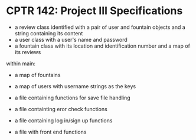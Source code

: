 # CPTR 142: Project III Specifications

- a review class identified with a pair of user and fountain objects and a string containing its content
- a user class with a user's name and password
- a fountain class with its location and identification number and a map of its reviews

within main:
- a map of fountains 
- a map of users with username strings as the keys

- a file containing functions for save file handling
- a file containting eror check functions
- a file containing log in/sign up functions
- a file with front end functions